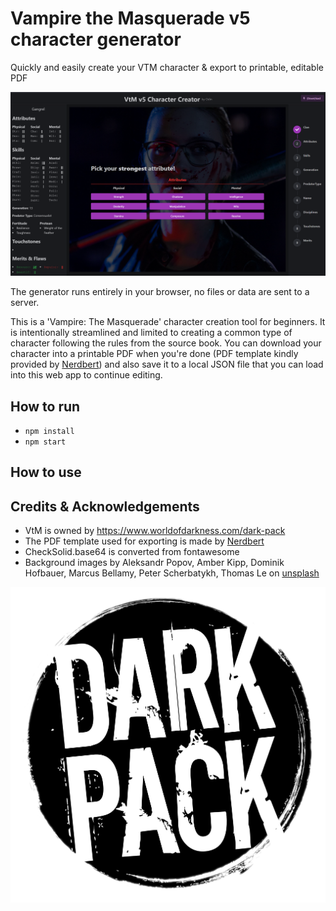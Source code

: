 # Vampire the Masquerade v5 character generator
Quickly and easily create your VTM character & export to printable, editable PDF

![](readme_assets/vtm_gen_attributes.png)

The generator runs entirely in your browser, no files or data are sent to a server.

This is a 'Vampire: The Masquerade' character creation tool for beginners. It is intentionally streamlined and limited to creating a common type of character following the rules from the source book. You can download your character into a printable PDF when you're done (PDF template kindly provided by [Nerdbert](https://linktr.ee/nerdbert)) and also save it to a local JSON file that you can load into this web app to continue editing.



## How to run
* `npm install`
* `npm start`

## How to use


<!-- ## How to use your own fillable pdf
* Convert your pdf to base64 (you can use `scripts/pdfToBase64.ts`)
* Import & load it in `pdfCreator.ts`
* Use `printFieldNames()` to get names of fillable fields
* Map character attributes generated in `Generator.tsx` to pdf field names -->


<!-- ## TODOs:

* Add meaningful-ish error messages when things go wrong
* Give people a way to give feedback

* Release and ask for feedback

* Add rituals for blood sorcery

* Add PredatorType icons (maybe find in Nerdberts' resources)
* Add pretty VtM logos & images  (consider https://www.svgrepo.com)
* Make things prettier in general
* Fix: Setting Specialites, then going back and setting new specialties keeps the old ones
* -->

## Credits & Acknowledgements
* VtM is owned by https://www.worldofdarkness.com/dark-pack
* The PDF template used for exporting is made by [Nerdbert](https://linktr.ee/nerdbert)
* CheckSolid.base64 is converted from fontawesome
* Background images by Aleksandr Popov, Amber Kipp, Dominik Hofbauer, Marcus Bellamy, Peter Scherbatykh, Thomas Le on [unsplash](unsplash.com)

![](readme_assets/darkpack_logo1.png)
